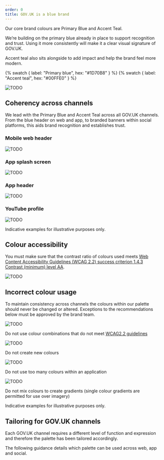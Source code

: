 ```yaml
---
order: 0
title: GOV.UK is a blue brand
---
```


Our core brand colours are Primary Blue and Accent Teal.

We’re building on the primary blue already in place to support recognition and trust. Using it more consistently will make it a clear visual signature of GOV.UK.

Accent teal also sits alongside to add impact and help the brand feel more modern.

{% swatch { label: "Primary blue", hex: "#1D70B8" } %}
{% swatch { label: "Accent teal", hex: "#00FFE0" } %}

![TODO](./wordmark-on-blue.svg)

## Coherency across channels

We lead with the Primary Blue and Accent Teal across all GOV.UK channels. From the blue header on web and app, to branded banners within social platforms, this aids brand recognition and establishes trust.

### Mobile web header

![TODO](./mobile-web-header.png)

### App splash screen

<!-- TODO: these files are partly duplicated in
logo system > app and graphic device > dot use examples -->
<!-- TODO: not sure if it should be ...-long.gif or ...-short.gif -->

![TODO](./splash-screen-long.gif)

### App header

![TODO](./app-header.png)

### YouTube profile

![TODO](./youtube-profile.png)

Indicative examples for illustrative purposes only.

## Colour accessibility

You must make sure that the contrast ratio of colours used meets [Web Content Accessibility Guidelines (WCAG 2.2) success criterion 1.4.3 Contrast (minimum) level AA](https://www.w3.org/TR/WCAG22/#contrast-minimum).

![TODO](./colour-contrast.png)

## Incorrect colour usage

To maintain consistency across channels the colours within our palette should never be changed or altered. Exceptions to the recommendations below must be approved by the brand team.

![TODO](./incorrect-colour-combos.png)

Do not use colour combinations that do not meet [WCAG2.2 guidelines](https://www.w3.org/TR/WCAG22/#contrast-minimum)

![TODO](./incorrect-new-colours.png)

Do not create new colours

![TODO](./incorrect-too-many-colours.png)

Do not use too many colours within an application

![TODO](./incorrect-gradients.png)

Do not mix colours to create gradients (single colour gradients are permitted for use over imagery)

Indicative examples for illustrative purposes only.

## Tailoring for GOV.UK channels

Each GOV.UK channel requires a different level of function and expression and therefore the palette has been tailored accordingly.

The following guidance details which palette can be used across web, app and social.
